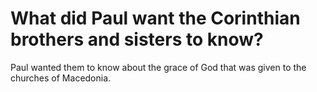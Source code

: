 # What did Paul want the Corinthian brothers and sisters to know?

Paul wanted them to know about the grace of God that was given to the churches of Macedonia.
